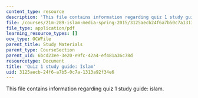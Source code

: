```yaml
---
content_type: resource
description: 'This file contains information regarding quiz 1 study guide: islam.'
file: /courses/21m-289-islam-media-spring-2015/3125aecb24f6a7b50c7a1313a92f34e6_MIT21M_289S15_quiz1_study.pdf
file_type: application/pdf
learning_resource_types: []
ocw_type: OCWFile
parent_title: Study Materials
parent_type: CourseSection
parent_uid: 6bcd23ee-3e20-e9fc-42a4-ef481a36c78d
resourcetype: Document
title: 'Quiz 1 study guide: Islam'
uid: 3125aecb-24f6-a7b5-0c7a-1313a92f34e6
---
```

This file contains information regarding quiz 1 study guide: islam.

